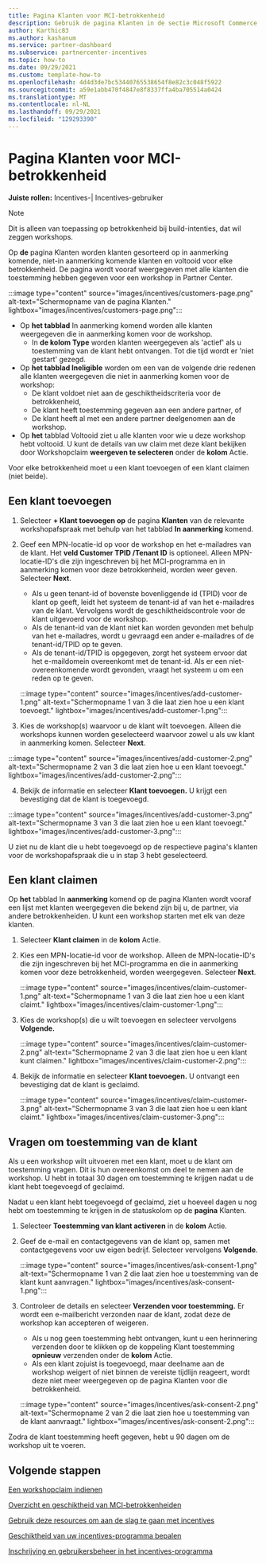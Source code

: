 ```yaml
---
title: Pagina Klanten voor MCI-betrokkenheid
description: Gebruik de pagina Klanten in de sectie Microsoft Commerce Incentive (MCI)-programma Engagements om klanten te beheren.
author: Karthic83
ms.author: kashanum
ms.service: partner-dashboard
ms.subservice: partnercenter-incentives
ms.topic: how-to
ms.date: 09/29/2021
ms.custom: template-how-to
ms.openlocfilehash: 4d4d3de7bc53440765538654f8e82c3c048f5922
ms.sourcegitcommit: a59e1abb470f4847e8f8337ffa4ba705514a0424
ms.translationtype: MT
ms.contentlocale: nl-NL
ms.lasthandoff: 09/29/2021
ms.locfileid: "129293390"
---
```

# <a name="customers-page-for-mci-engagements"></a>Pagina Klanten voor MCI-betrokkenheid

**Juiste rollen:** Incentives-| Incentives-gebruiker

>[!NOTE]
>Dit is alleen van toepassing op betrokkenheid bij build-intenties, dat wil zeggen workshops. 

Op **de** pagina Klanten worden klanten gesorteerd op in aanmerking komende, niet-in aanmerking komende klanten en voltooid voor elke betrokkenheid. De pagina wordt vooraf weergegeven met alle klanten die toestemming hebben gegeven voor een workshop in Partner Center. 

:::image type="content" source="images/incentives/customers-page.png" alt-text="Schermopname van de pagina Klanten." lightbox="images/incentives/customers-page.png":::

- Op **het tabblad** In aanmerking komend worden alle klanten weergegeven die in aanmerking komen voor de workshop. 
   - In **de kolom Type** worden klanten weergegeven als 'actief' als u toestemming van de klant hebt ontvangen. Tot die tijd wordt er 'niet gestart' gezegd.
- Op **het tabblad Ineligible** worden om een van de volgende drie redenen alle klanten weergegeven die niet in aanmerking komen voor de workshop:  
   - De klant voldoet niet aan de geschiktheidscriteria voor de betrokkenheid, 
   - De klant heeft toestemming gegeven aan een andere partner, of 
   - De klant heeft al met een andere partner deelgenomen aan de workshop. 
- Op **het** tabblad Voltooid ziet u alle klanten voor wie u deze workshop hebt voltooid. U kunt de details van uw claim met deze klant bekijken door Workshopclaim **weergeven te selecteren** onder de **kolom** Actie.

Voor elke betrokkenheid moet u een klant toevoegen of een klant claimen (niet beide).

## <a name="add-a-customer"></a>Een klant toevoegen 
1. Selecteer **+ Klant toevoegen op** de pagina **Klanten** van de relevante workshopafspraak met behulp van het tabblad **In aanmerking** komend.
2. Geef een MPN-locatie-id op voor de workshop en het e-mailadres van de klant. Het **veld Customer TPID /Tenant ID** is optioneel. Alleen MPN-locatie-ID's die zijn ingeschreven bij het MCI-programma en in aanmerking komen voor deze betrokkenheid, worden weer geven. Selecteer **Next**.
   - Als u geen tenant-id of bovenste bovenliggende id (TPID) voor de klant op geeft, leidt het systeem de tenant-id af van het e-mailadres van de klant. Vervolgens wordt de geschiktheidscontrole voor de klant uitgevoerd voor de workshop.
   - Als de tenant-id van de klant niet kan worden gevonden met behulp van het e-mailadres, wordt u gevraagd een ander e-mailadres of de tenant-id/TPID op te geven.
   - Als de tenant-id/TPID is opgegeven, zorgt het systeem ervoor dat het e-maildomein overeenkomt met de tenant-id. Als er een niet-overeenkomende wordt gevonden, vraagt het systeem u om een reden op te geven.

   :::image type="content" source="images/incentives/add-customer-1.png" alt-text="Schermopname 1 van 3 die laat zien hoe u een klant toevoegt." lightbox="images/incentives/add-customer-1.png":::

3. Kies de workshop(s) waarvoor u de klant wilt toevoegen. Alleen die workshops kunnen worden geselecteerd waarvoor zowel u als uw klant in aanmerking komen. Selecteer **Next**.

:::image type="content" source="images/incentives/add-customer-2.png" alt-text="Schermopname 2 van 3 die laat zien hoe u een klant toevoegt." lightbox="images/incentives/add-customer-2.png":::

4. Bekijk de informatie en selecteer **Klant toevoegen.** U krijgt een bevestiging dat de klant is toegevoegd.

:::image type="content" source="images/incentives/add-customer-3.png" alt-text="Schermopname 3 van 3 die laat zien hoe u een klant toevoegt." lightbox="images/incentives/add-customer-3.png":::

U ziet nu de klant die u  hebt toegevoegd op de respectieve pagina's klanten voor de workshopafspraak die u in stap 3 hebt geselecteerd.

## <a name="claim-a-customer"></a>Een klant claimen 
Op **het** tabblad In **aanmerking** komend op de pagina Klanten wordt vooraf een lijst met klanten weergegeven die bekend zijn bij u, de partner, via andere betrokkenheiden. U kunt een workshop starten met elk van deze klanten. 
1. Selecteer **Klant claimen** in de **kolom** Actie. 
2. Kies een MPN-locatie-id voor de workshop. Alleen de MPN-locatie-ID's die zijn ingeschreven bij het MCI-programma en die in aanmerking komen voor deze betrokkenheid, worden weergegeven. Selecteer **Next**.

   :::image type="content" source="images/incentives/claim-customer-1.png" alt-text="Schermopname 1 van 3 die laat zien hoe u een klant claimt." lightbox="images/incentives/claim-customer-1.png":::

3. Kies de workshop(s) die u wilt toevoegen en selecteer vervolgens **Volgende.**

   :::image type="content" source="images/incentives/claim-customer-2.png" alt-text="Schermopname 2 van 3 die laat zien hoe u een klant kunt claimen." lightbox="images/incentives/claim-customer-2.png":::

4. Bekijk de informatie en selecteer **Klant toevoegen.** U ontvangt een bevestiging dat de klant is geclaimd.

   :::image type="content" source="images/incentives/claim-customer-3.png" alt-text="Schermopname 3 van 3 die laat zien hoe u een klant claimt." lightbox="images/incentives/claim-customer-3.png":::

## <a name="ask-for-customer-consent"></a>Vragen om toestemming van de klant 
Als u een workshop wilt uitvoeren met een klant, moet u de klant om toestemming vragen. Dit is hun overeenkomst om deel te nemen aan de workshop. U hebt in totaal 30 dagen om toestemming te krijgen nadat u de klant hebt toegevoegd of geclaimd.

Nadat u een klant hebt toegevoegd of geclaimd, ziet u hoeveel dagen u nog hebt om toestemming te krijgen in de statuskolom op de **pagina** Klanten.
1. Selecteer **Toestemming van klant activeren** in de **kolom** Actie. 
2. Geef de e-mail en contactgegevens van de klant op, samen met contactgegevens voor uw eigen bedrijf. Selecteer vervolgens **Volgende**.

   :::image type="content" source="images/incentives/ask-consent-1.png" alt-text="Schermopname 1 van 2 die laat zien hoe u toestemming van de klant kunt aanvragen." lightbox="images/incentives/ask-consent-1.png":::

3. Controleer de details en selecteer **Verzenden voor toestemming.** Er wordt een e-mailbericht verzonden naar de klant, zodat deze de workshop kan accepteren of weigeren.
   - Als u nog geen toestemming hebt ontvangen, kunt u een herinnering verzenden door te klikken op de koppeling Klant toestemming **opnieuw** verzenden onder de **kolom** Actie.
   - Als een klant zojuist is toegevoegd, maar deelname aan de workshop weigert of niet binnen  de vereiste tijdlijn reageert, wordt deze niet meer weergegeven op de pagina Klanten voor die betrokkenheid.

   :::image type="content" source="images/incentives/ask-consent-2.png" alt-text="Schermopname 2 van 2 die laat zien hoe u toestemming van de klant aanvraagt." lightbox="images/incentives/ask-consent-2.png":::

Zodra de klant toestemming heeft gegeven, hebt u 90 dagen om de workshop uit te voeren.

## <a name="next-steps"></a>Volgende stappen
[Een workshopclaim indienen](/mci-engagements-workshop)

[Overzicht en geschiktheid van MCI-betrokkenheiden](/mci-engagements)

[Gebruik deze resources om aan de slag te gaan met incentives](/incentives-get-started-intro)

[Geschiktheid van uw incentives-programma bepalen](/incentives-determined-your-program-eligibility)

[Inschrijving en gebruikersbeheer in het incentives-programma](/incentives-enroll)
